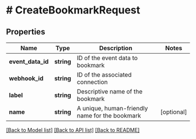 # # CreateBookmarkRequest

## Properties

Name | Type | Description | Notes
------------ | ------------- | ------------- | -------------
**event_data_id** | **string** | ID of the event data to bookmark |
**webhook_id** | **string** | ID of the associated connection |
**label** | **string** | Descriptive name of the bookmark |
**name** | **string** | A unique, human-friendly name for the bookmark | [optional]

[[Back to Model list]](../../README.md#models) [[Back to API list]](../../README.md#endpoints) [[Back to README]](../../README.md)
